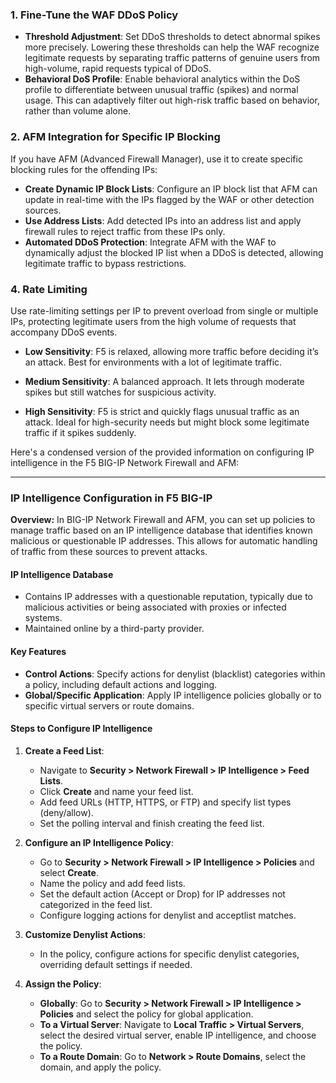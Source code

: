### 1. Fine-Tune the WAF DDoS Policy

- **Threshold Adjustment**: Set DDoS thresholds to detect abnormal spikes more precisely. Lowering these thresholds can help the WAF recognize legitimate requests by separating traffic patterns of genuine users from high-volume, rapid requests typical of DDoS.
- **Behavioral DoS Profile**: Enable behavioral analytics within the DoS profile to differentiate between unusual traffic (spikes) and normal usage. This can adaptively filter out high-risk traffic based on behavior, rather than volume alone.

### 2. AFM Integration for Specific IP Blocking

If you have AFM (Advanced Firewall Manager), use it to create specific blocking rules for the offending IPs:

- **Create Dynamic IP Block Lists**: Configure an IP block list that AFM can update in real-time with the IPs flagged by the WAF or other detection sources.
- **Use Address Lists**: Add detected IPs into an address list and apply firewall rules to reject traffic from these IPs only.
- **Automated DDoS Protection**: Integrate AFM with the WAF to dynamically adjust the blocked IP list when a DDoS is detected, allowing legitimate traffic to bypass restrictions.
### 4. Rate Limiting

Use rate-limiting settings per IP to prevent overload from single or multiple IPs, protecting legitimate users from the high volume of requests that accompany DDoS events.



- **Low Sensitivity**: F5 is relaxed, allowing more traffic before deciding it’s an attack. Best for environments with a lot of legitimate traffic.
    
- **Medium Sensitivity**: A balanced approach. It lets through moderate spikes but still watches for suspicious activity.
    
- **High Sensitivity**: F5 is strict and quickly flags unusual traffic as an attack. Ideal for high-security needs but might block some legitimate traffic if it spikes suddenly.




Here's a condensed version of the provided information on configuring IP intelligence in the F5 BIG-IP Network Firewall and AFM:

---

### IP Intelligence Configuration in F5 BIG-IP

**Overview:**
In BIG-IP Network Firewall and AFM, you can set up policies to manage traffic based on an IP intelligence database that identifies known malicious or questionable IP addresses. This allows for automatic handling of traffic from these sources to prevent attacks.

#### IP Intelligence Database
- Contains IP addresses with a questionable reputation, typically due to malicious activities or being associated with proxies or infected systems.
- Maintained online by a third-party provider.

#### Key Features
- **Control Actions**: Specify actions for denylist (blacklist) categories within a policy, including default actions and logging.
- **Global/Specific Application**: Apply IP intelligence policies globally or to specific virtual servers or route domains.

#### Steps to Configure IP Intelligence

1. **Create a Feed List**:
   - Navigate to **Security > Network Firewall > IP Intelligence > Feed Lists**.
   - Click **Create** and name your feed list.
   - Add feed URLs (HTTP, HTTPS, or FTP) and specify list types (deny/allow).
   - Set the polling interval and finish creating the feed list.

2. **Configure an IP Intelligence Policy**:
   - Go to **Security > Network Firewall > IP Intelligence > Policies** and select **Create**.
   - Name the policy and add feed lists.
   - Set the default action (Accept or Drop) for IP addresses not categorized in the feed list.
   - Configure logging actions for denylist and acceptlist matches.

3. **Customize Denylist Actions**:
   - In the policy, configure actions for specific denylist categories, overriding default settings if needed.

4. **Assign the Policy**:
   - **Globally**: Go to **Security > Network Firewall > IP Intelligence > Policies** and select the policy for global application.
   - **To a Virtual Server**: Navigate to **Local Traffic > Virtual Servers**, select the desired virtual server, enable IP intelligence, and choose the policy.
   - **To a Route Domain**: Go to **Network > Route Domains**, select the domain, and apply the policy.

